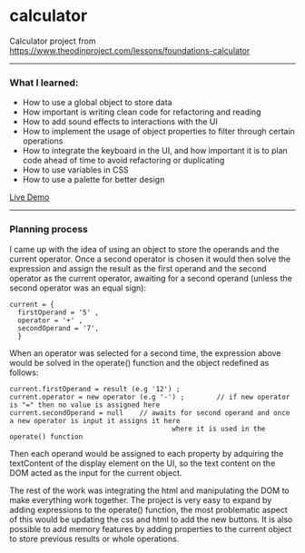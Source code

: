 # calculator
Calculator project from https://www.theodinproject.com/lessons/foundations-calculator

***

### What I learned:

- How to use a global object to store data
- How important is writing clean code for refactoring and reading
- How to add sound effects to interactions with the UI
- How to implement the usage of object properties to filter through certain operations
- How to integrate the keyboard in the UI, and how important it is to plan code ahead of time to avoid refactoring or duplicating
- How to use variables in CSS
- How to use a palette for better design

[Live Demo](https://tomcoso.github.io/calculator/)

***

### Planning process

I came up with the idea of using an object to store the operands and the current operator. Once a second operator is chosen it would then solve the expression and assign the result as the first operand and the second operator as the current operator, awaiting for a second operand (unless the second operator was an equal sign):

    current = {
      firstOperand = '5' ,
      operator = '+' ,
      secondOperand = '7',
      }

When an operator was selected for a second time, the expression above would be solved in the operate() function and the object redefined as follows:

    current.firstOperand = result (e.g '12') ;
    current.operator = new operator (e.g '-') ;        // if new operator is "=" then no value is assigned here
    current.secondOperand = null    // awaits for second operand and once a new operator is input it assigns it here 
                                            where it is used in the operate() function
    
Then each operand would be assigned to each property by adquiring the textContent of the display element on the UI, so the text content on the DOM acted as the input for the current object.

The rest of the work was integrating the html and manipulating the DOM to make everything work together.
The project is very easy to expand by adding expressions to the operate() function, the most problematic aspect of this would be updating the css and html to add the new buttons.
It is also possible to add memory features by adding properties to the current object to store previous results or whole operations.
